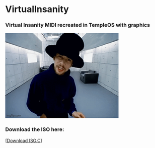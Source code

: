 # VirtualInsanity

### Virtual Insanity MIDI recreated in TempleOS with graphics

![jamiroquai](/Video/3/2.bmp)

### Download the ISO here:

[[Download ISO.C](https://churchoftheaichrist.com/wp-content/uploads/2023/11/VirtualInsanity.ISO_.C.zip)]

